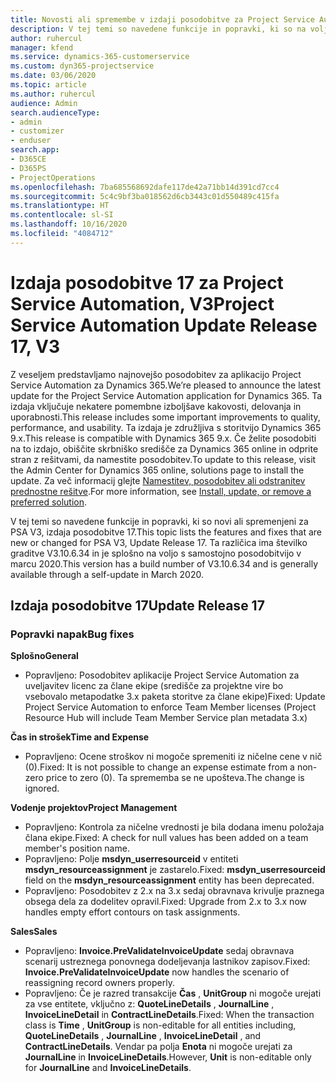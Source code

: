 ```yaml
---
title: Novosti ali spremembe v izdaji posodobitve za Project Service Automation 17, V3
description: V tej temi so navedene funkcije in popravki, ki so na voljo za Project Service Automation V3, izdaja posodobitve 17.
author: ruhercul
manager: kfend
ms.service: dynamics-365-customerservice
ms.custom: dyn365-projectservice
ms.date: 03/06/2020
ms.topic: article
ms.author: ruhercul
audience: Admin
search.audienceType:
- admin
- customizer
- enduser
search.app:
- D365CE
- D365PS
- ProjectOperations
ms.openlocfilehash: 7ba685568692dafe117de42a71bb14d391cd7cc4
ms.sourcegitcommit: 5c4c9bf3ba018562d6cb3443c01d550489c415fa
ms.translationtype: HT
ms.contentlocale: sl-SI
ms.lasthandoff: 10/16/2020
ms.locfileid: "4084712"
---
```

# <a name="project-service-automation-update-release-17-v3"></a><span data-ttu-id="5225d-103">Izdaja posodobitve 17 za Project Service Automation, V3</span><span class="sxs-lookup"><span data-stu-id="5225d-103">Project Service Automation Update Release 17, V3</span></span>

<span data-ttu-id="5225d-104">Z veseljem predstavljamo najnovejšo posodobitev za aplikacijo Project Service Automation za Dynamics 365.</span><span class="sxs-lookup"><span data-stu-id="5225d-104">We’re pleased to announce the latest update for the Project Service Automation application for Dynamics 365.</span></span> <span data-ttu-id="5225d-105">Ta izdaja vključuje nekatere pomembne izboljšave kakovosti, delovanja in uporabnosti.</span><span class="sxs-lookup"><span data-stu-id="5225d-105">This release includes some important improvements to quality, performance, and usability.</span></span>  <span data-ttu-id="5225d-106">Ta izdaja je združljiva s storitvijo Dynamics 365 9.x.</span><span class="sxs-lookup"><span data-stu-id="5225d-106">This release is compatible with Dynamics 365 9.x.</span></span> <span data-ttu-id="5225d-107">Če želite posodobiti na to izdajo, obiščite skrbniško središče za Dynamics 365 online in odprite stran z rešitvami, da namestite posodobitev.</span><span class="sxs-lookup"><span data-stu-id="5225d-107">To update to this release, visit the Admin Center for Dynamics 365 online, solutions page to install the update.</span></span> <span data-ttu-id="5225d-108">Za več informacij glejte [Namestitev, posodobitev ali odstranitev prednostne rešitve](https://docs.microsoft.com/power-platform/admin/install-remove-preferred-solution).</span><span class="sxs-lookup"><span data-stu-id="5225d-108">For more information, see [Install, update, or remove a preferred solution](https://docs.microsoft.com/power-platform/admin/install-remove-preferred-solution).</span></span>

<span data-ttu-id="5225d-109">V tej temi so navedene funkcije in popravki, ki so novi ali spremenjeni za PSA V3, izdaja posodobitve 17.</span><span class="sxs-lookup"><span data-stu-id="5225d-109">This topic lists the features and fixes that are new or changed for PSA V3, Update Release 17.</span></span> <span data-ttu-id="5225d-110">Ta različica ima številko graditve V3.10.6.34 in je splošno na voljo s samostojno posodobitvijo v marcu 2020.</span><span class="sxs-lookup"><span data-stu-id="5225d-110">This version has a build number of V3.10.6.34 and is generally available through a self-update in March 2020.</span></span>


## <a name="update-release-17"></a><span data-ttu-id="5225d-111">Izdaja posodobitve 17</span><span class="sxs-lookup"><span data-stu-id="5225d-111">Update Release 17</span></span>

### <a name="bug-fixes"></a><span data-ttu-id="5225d-112">Popravki napak</span><span class="sxs-lookup"><span data-stu-id="5225d-112">Bug fixes</span></span>

<span data-ttu-id="5225d-113">**Splošno**</span><span class="sxs-lookup"><span data-stu-id="5225d-113">**General**</span></span>

- <span data-ttu-id="5225d-114">Popravljeno: Posodobitev aplikacije Project Service Automation za uveljavitev licenc za člane ekipe (središče za projektne vire bo vsebovalo metapodatke 3.x paketa storitve za člane ekipe)</span><span class="sxs-lookup"><span data-stu-id="5225d-114">Fixed: Update Project Service Automation to enforce Team Member licenses (Project Resource Hub will include Team Member Service plan metadata 3.x)</span></span>
 
<span data-ttu-id="5225d-115">**Čas in strošek**</span><span class="sxs-lookup"><span data-stu-id="5225d-115">**Time and Expense**</span></span>

- <span data-ttu-id="5225d-116">Popravljeno: Ocene stroškov ni mogoče spremeniti iz ničelne cene v nič (0).</span><span class="sxs-lookup"><span data-stu-id="5225d-116">Fixed: It is not possible to change an expense estimate from a non-zero price to zero (0).</span></span> <span data-ttu-id="5225d-117">Ta sprememba se ne upošteva.</span><span class="sxs-lookup"><span data-stu-id="5225d-117">The change is ignored.</span></span>

<span data-ttu-id="5225d-118">**Vodenje projektov**</span><span class="sxs-lookup"><span data-stu-id="5225d-118">**Project Management**</span></span>

- <span data-ttu-id="5225d-119">Popravljeno: Kontrola za ničelne vrednosti je bila dodana imenu položaja člana ekipe.</span><span class="sxs-lookup"><span data-stu-id="5225d-119">Fixed: A check for null values has been added on a team member's position name.</span></span>
- <span data-ttu-id="5225d-120">Popravljeno: Polje **msdyn_userresourceid** v entiteti **msdyn_resourceassignment** je zastarelo.</span><span class="sxs-lookup"><span data-stu-id="5225d-120">Fixed: **msdyn_userresourceid** field on the **msdyn_resourceassignment** entity has been deprecated.</span></span>
- <span data-ttu-id="5225d-121">Popravljeno: Posodobitev z 2.x na 3.x sedaj obravnava krivulje praznega obsega dela za dodelitev opravil.</span><span class="sxs-lookup"><span data-stu-id="5225d-121">Fixed: Upgrade from 2.x to 3.x now handles empty effort contours on task assignments.</span></span>

<span data-ttu-id="5225d-122">**Sales**</span><span class="sxs-lookup"><span data-stu-id="5225d-122">**Sales**</span></span>

- <span data-ttu-id="5225d-123">Popravljeno: **Invoice.PreValidateInvoiceUpdate** sedaj obravnava scenarij ustreznega ponovnega dodeljevanja lastnikov zapisov.</span><span class="sxs-lookup"><span data-stu-id="5225d-123">Fixed: **Invoice.PreValidateInvoiceUpdate** now handles the scenario of reassigning record owners properly.</span></span>
- <span data-ttu-id="5225d-124">Popravljeno: Če je razred transakcije **Čas** , **UnitGroup** ni mogoče urejati za vse entitete, vključno z: **QuoteLineDetails** , **JournalLine** , **InvoiceLineDetail** in **ContractLineDetails**.</span><span class="sxs-lookup"><span data-stu-id="5225d-124">Fixed: When the transaction class is **Time** , **UnitGroup** is non-editable for all entities including, **QuoteLineDetails** , **JournalLine** , **InvoiceLineDetail** , and **ContractLineDetails**.</span></span> <span data-ttu-id="5225d-125">Vendar pa polja **Enota** ni mogoče urejati za **JournalLine** in **InvoiceLineDetails**.</span><span class="sxs-lookup"><span data-stu-id="5225d-125">However, **Unit** is non-editable only for **JournalLine** and **InvoiceLineDetails**.</span></span>


